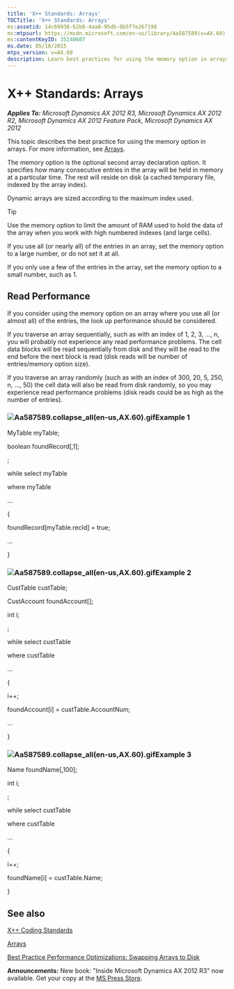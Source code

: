 ```yaml
---
title: 'X++ Standards: Arrays'
TOCTitle: 'X++ Standards: Arrays'
ms:assetid: 14c69938-62b8-4aa8-95db-0b5f7e267198
ms:mtpsurl: https://msdn.microsoft.com/en-us/library/Aa587589(v=AX.60)
ms:contentKeyID: 35240607
ms.date: 05/18/2015
mtps_version: v=AX.60
description: Learn best practices for using the memory option in arrays with Microsoft Dynamics AX 2012. Optimize RAM usage and improve read performance.
---
```


# X++ Standards: Arrays 


_**Applies To:** Microsoft Dynamics AX 2012 R3, Microsoft Dynamics AX 2012 R2, Microsoft Dynamics AX 2012 Feature Pack, Microsoft Dynamics AX 2012_

This topic describes the best practice for using the memory option in arrays. For more information, see [Arrays](arrays.md).

The memory option is the optional second array declaration option. It specifies how many consecutive entries in the array will be held in memory at a particular time. The rest will reside on disk (a cached temporary file, indexed by the array index).

Dynamic arrays are sized according to the maximum index used.


> [!TIP]
> <P>Use the memory option to limit the amount of RAM used to hold the data of the array when you work with high numbered indexes (and large cells).</P>



If you use all (or nearly all) of the entries in an array, set the memory option to a large number, or do not set it at all.

If you only use a few of the entries in the array, set the memory option to a small number, such as 1.

## Read Performance

If you consider using the memory option on an array where you use all (or almost all) of the entries, the look up performance should be considered.

If you traverse an array sequentially, such as with an index of 1, 2, 3, ..., n, you will probably not experience any read performance problems. The cell data blocks will be read sequentially from disk and they will be read to the end before the next block is read (disk reads will be number of entries/memory option size).

If you traverse an array randomly (such as with an index of 300, 20, 5, 250, n, ..., 50) the cell data will also be read from disk randomly, so you may experience read performance problems (disk reads could be as high as the number of entries).

### ![Aa587589.collapse\_all(en-us,AX.60).gif](images/Gg863931.collapse_all(en-us,AX.60).gif "Aa587589.collapse_all(en-us,AX.60).gif")Example 1

MyTable myTable;

boolean foundRecord\[,1\];

;

while select myTable

where myTable

...

{

foundRecord\[myTable.recId\] = true;

...

}

### ![Aa587589.collapse\_all(en-us,AX.60).gif](images/Gg863931.collapse_all(en-us,AX.60).gif "Aa587589.collapse_all(en-us,AX.60).gif")Example 2

CustTable custTable;

CustAccount foundAccount\[\];

int i;

;

while select custTable

where custTable

...

{

i++;

foundAccount\[i\] = custTable.AccountNum;

...

}

### ![Aa587589.collapse\_all(en-us,AX.60).gif](images/Gg863931.collapse_all(en-us,AX.60).gif "Aa587589.collapse_all(en-us,AX.60).gif")Example 3

Name foundName\[,100\];

int i;

;

while select custTable

where custTable

...

{

i++;

foundName\[i\] = custTable.Name;

}

## See also

[X++ Coding Standards](x-coding-standards.md)

[Arrays](arrays.md)

[Best Practice Performance Optimizations: Swapping Arrays to Disk](best-practice-performance-optimizations-swapping-arrays-to-disk.md)

  
**Announcements:** New book: "Inside Microsoft Dynamics AX 2012 R3" now available. Get your copy at the [MS Press Store](https://www.microsoftpressstore.com/store/inside-microsoft-dynamics-ax-2012-r3-9780735685109).


